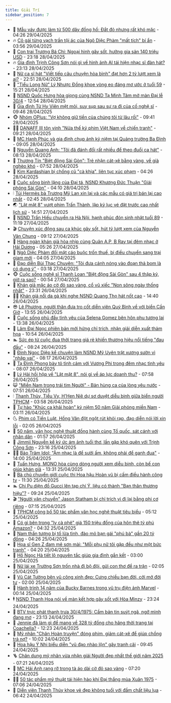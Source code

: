 ```yaml
---
title: Giải Trí
sidebar_position: 7
---
```


<!-- dantri-giai-tri:START -->
- 🤩 [Mẫu váy được làm từ 500 dây đồng hồ: Đắt đỏ nhưng rất khó mặc](https://dantri.com.vn/giai-tri/mau-vay-duoc-lam-tu-500-day-dong-ho-dat-do-nhung-rat-kho-mac-20250428142440950.htm) - 04:26 29/04/2025
- 🔥 [Cô gái từng vạch trần tội ác của Ngô Diệc Phàm &quot;mất tích&quot; bí ẩn](https://dantri.com.vn/giai-tri/co-gai-tung-vach-tran-toi-ac-cua-ngo-diec-pham-mat-tich-bi-an-20250429103917586.htm) - 03:56 29/04/2025
- 🚀 [Con trai Trương Bá Chi: Ngoại hình gây sốt, hưởng gia sản 140 triệu USD](https://dantri.com.vn/giai-tri/con-trai-truong-ba-chi-ngoai-hinh-gay-sot-huong-gia-san-140-trieu-usd-20250428100809931.htm) - 23:18 28/04/2025
- 🔥 [Gia đình Trịnh Công Sơn nói gì về hình ảnh AI tái hiện nhạc sĩ đàn hát?](https://dantri.com.vn/giai-tri/gia-dinh-trinh-cong-son-noi-gi-ve-hinh-anh-ai-tai-hien-nhac-si-dan-hat-20250428172814901.htm) - 23:13 28/04/2025
- 🌈 [Nữ ca sĩ hát &quot;Viết tiếp câu chuyện hòa bình&quot; đạt hơn 2 tỷ lượt xem là ai?](https://dantri.com.vn/giai-tri/nu-ca-si-hat-viet-tiep-cau-chuyen-hoa-binh-dat-hon-2-ty-luot-xem-la-ai-20250428233219431.htm) - 22:51 28/04/2025
- 📝 [&quot;Tiểu Long Nữ&quot; Lý Nhược Đồng khoe vòng eo đáng mơ ước ở tuổi 59](https://dantri.com.vn/giai-tri/tieu-long-nu-ly-nhuoc-dong-khoe-vong-eo-dang-mo-uoc-o-tuoi-59-20250428115052220.htm) - 15:21 28/04/2025
- 💪 [NSND Quốc Hưng hòa giọng cùng NSND Tạ Minh Tâm mở màn Đại lễ 30/4](https://dantri.com.vn/giai-tri/nsnd-quoc-hung-hoa-giong-cung-nsnd-ta-minh-tam-mo-man-dai-le-304-20250428225448677.htm) - 12:54 28/04/2025
- 🤡 [Gia đình Từ Hy Viên mệt mỏi, suy sụp sau sự ra đi của cố nghệ sĩ](https://dantri.com.vn/giai-tri/gia-dinh-tu-hy-vien-met-moi-suy-sup-sau-su-ra-di-cua-co-nghe-si-20250428120103472.htm) - 09:46 28/04/2025
- 🐵 [Nhóm OPlus: &quot;Vợ không giữ tiền của chúng tôi từ lâu rồi&quot;](https://dantri.com.vn/giai-tri/nhom-oplus-vo-khong-giu-tien-cua-chung-toi-tu-lau-roi-20250428115615615.htm) - 09:41 28/04/2025
- 🧑‍🏫 [DANAFF III tôn vinh &quot;Nửa thế kỷ phim Việt Nam về chiến tranh&quot;](https://dantri.com.vn/giai-tri/danaff-iii-ton-vinh-nua-the-ky-phim-viet-nam-ve-chien-tranh-20250428125307125.htm) - 09:21 28/04/2025
- 💂 [MC Hạnh Phúc và gia đình chụp ảnh kỷ niệm tại Quảng trường Ba Đình](https://dantri.com.vn/giai-tri/mc-hanh-phuc-va-gia-dinh-chup-anh-ky-niem-tai-quang-truong-ba-dinh-20250428145147883.htm) - 09:05 28/04/2025
- 🤠 [Nguyễn Quang Anh: &quot;Tôi đã đánh đổi rất nhiều để theo đuổi ca hát&quot;](https://dantri.com.vn/giai-tri/nguyen-quang-anh-toi-da-danh-doi-rat-nhieu-de-theo-duoi-ca-hat-20250428113946308.htm) - 08:13 28/04/2025
- 🫶 [Thương Tín &quot;Biệt động Sài Gòn&quot;: Trẻ nhận cát-xê bằng vàng, về già nghèo khó](https://dantri.com.vn/giai-tri/thuong-tin-biet-dong-sai-gon-tre-nhan-cat-xe-bang-vang-ve-gia-ngheo-kho-20250428013341959.htm) - 07:52 28/04/2025
- 🦏 [Kim Kardashian bị chồng cũ &quot;cà khịa&quot;, liên tục xúc phạm](https://dantri.com.vn/giai-tri/kim-kardashian-bi-chong-cu-ca-khia-lien-tuc-xuc-pham-20250428105511752.htm) - 04:26 28/04/2025
- 🧰 [Cuộc sống bình lặng của Đại tá, NSND Khương Đức Thuận &quot;Giải phóng Sài Gòn&quot;](https://dantri.com.vn/giai-tri/cuoc-song-binh-lang-cua-dai-ta-nsnd-khuong-duc-thuan-giai-phong-sai-gon-20250428010939443.htm) - 04:10 28/04/2025
- 🕯 [Túi Hermès bà Trương Mỹ Lan xin lại và các mẫu có giá trị bán lại cao nhất](https://dantri.com.vn/giai-tri/tui-hermes-ba-truong-my-lan-xin-lai-va-cac-mau-co-gia-tri-ban-lai-cao-nhat-20250425081304981.htm) - 02:45 28/04/2025
- 🌏 [&quot;Lật mặt 8&quot; vượt phim Trấn Thành, lập kỷ lục vé đặt trước cao nhất lịch sử](https://dantri.com.vn/giai-tri/lat-mat-8-vuot-phim-tran-thanh-lap-ky-luc-ve-dat-truoc-cao-nhat-lich-su-20250427202815320.htm) - 14:51 27/04/2025
- 🌈 [NSND Trần Hiếu chuyển ra Hà Nội, hạnh phúc đón sinh nhật tuổi 89](https://dantri.com.vn/giai-tri/nsnd-tran-hieu-chuyen-ra-ha-noi-hanh-phuc-don-sinh-nhat-tuoi-89-20250427130345572.htm) - 11:19 27/04/2025
- 🎬 [Chuyện xúc động sau ca khúc gây sốt, hút tỷ lượt xem của Nguyễn Văn Chung](https://dantri.com.vn/giai-tri/chuyen-xuc-dong-sau-ca-khuc-gay-sot-hut-ty-luot-xem-cua-nguyen-van-chung-20250427134145112.htm) - 09:12 27/04/2025
- 👀 [Hàng ngàn khán giả hòa nhịp cùng Quân A.P, B Ray tại đêm nhạc ở Hải Dương](https://dantri.com.vn/giai-tri/hang-ngan-khan-gia-hoa-nhip-cung-quan-ap-b-ray-tai-dem-nhac-o-hai-duong-20250427170920406.htm) - 05:26 27/04/2025
- 🧰 [Ngô Diệc Phàm đối mặt cáo buộc trốn thuế, bị điều chuyển sang trại giam mới](https://dantri.com.vn/giai-tri/ngo-diec-pham-doi-mat-cao-buoc-tron-thue-bi-dieu-chuyen-sang-trai-giam-moi-20250427095842026.htm) - 04:05 27/04/2025
- 🧰 [Đạo diễn Bùi Thạc Chuyên: &quot;Tôi đưa cảnh nóng vào đoạn thả bom là có dụng ý&quot;](https://dantri.com.vn/giai-tri/dao-dien-bui-thac-chuyen-toi-dua-canh-nong-vao-doan-tha-bom-la-co-dung-y-20250427070635683.htm) - 03:18 27/04/2025
- 🐵 [Cuộc sống nghệ sĩ Thanh Loan &quot;Biệt động Sài Gòn&quot; sau 4 thập kỷ, giờ ra sao?](https://dantri.com.vn/giai-tri/cuoc-song-nghe-si-thanh-loan-biet-dong-sai-gon-sau-4-thap-ky-gio-ra-sao-20250427044738529.htm) - 00:54 27/04/2025
- 🐘 [Khán giả mặc áo cờ đỏ sao vàng, cổ vũ xiếc &quot;Non sông ngày thống nhất&quot;](https://dantri.com.vn/giai-tri/khan-gia-mac-ao-co-do-sao-vang-co-vu-xiec-non-song-ngay-thong-nhat-20250426124457540.htm) - 23:31 26/04/2025
- 🧑‍💻 [Khán giả nổi da gà khi nghe NSND Quang Thọ hát nốt cao](https://dantri.com.vn/giai-tri/khan-gia-noi-da-ga-khi-nghe-nsnd-quang-tho-hat-not-cao-20250426130551987.htm) - 14:40 26/04/2025
- 😎 [Lê Phương, người thân đưa tro cốt diễn viên Quý Bình về với biển Cần Giờ](https://dantri.com.vn/giai-tri/le-phuong-nguoi-than-dua-tro-cot-dien-vien-quy-binh-ve-voi-bien-can-gio-20250426203633850.htm) - 13:55 26/04/2025
- 🧰 [Cuộc sống phủ đầy tình yêu của Selena Gomez bên hôn phu tương lai](https://dantri.com.vn/giai-tri/cuoc-song-phu-day-tinh-yeu-cua-selena-gomez-ben-hon-phu-tuong-lai-20250426112313513.htm) - 13:38 26/04/2025
- 🧰 [Lâm Đại Ngọc phiên bản mới hứng chỉ trích, nhận giải diễn xuất thảm họa](https://dantri.com.vn/giai-tri/lam-dai-ngoc-phien-ban-moi-hung-chi-trich-nhan-giai-dien-xuat-tham-hoa-20250426094640483.htm) - 10:54 26/04/2025
- 🏊 [Sức ép từ cuộc đua thời trang giá rẻ khiến thương hiệu nổi tiếng &quot;đau đầu&quot;](https://dantri.com.vn/giai-tri/suc-ep-tu-cuoc-dua-thoi-trang-gia-re-khien-thuong-hieu-noi-tieng-dau-dau-20250426114938941.htm) - 08:24 26/04/2025
- 🌋 [Đinh Ngọc Diệp kể chuyện làm NSND Mỹ Uyên trật xương sườn vì &quot;nhập vai&quot;](https://dantri.com.vn/giai-tri/dinh-ngoc-diep-ke-chuyen-lam-nsnd-my-uyen-trat-xuong-suon-vi-nhap-vai-20250426110850463.htm) - 08:17 26/04/2025
- 🔭 [Tạ Đình Phong bày tỏ tình cảm với Vương Phi trong đêm nhạc tình yêu](https://dantri.com.vn/giai-tri/ta-dinh-phong-bay-to-tinh-cam-voi-vuong-phi-trong-dem-nhac-tinh-yeu-20250426103410999.htm) - 08:07 26/04/2025
- 📝 [Lý Hải hồi hộp về &quot;Lật mặt 8&quot;, nói gì về áp lực doanh thu?](https://dantri.com.vn/giai-tri/ly-hai-hoi-hop-ve-lat-mat-8-noi-gi-ve-ap-luc-doanh-thu-20250426102324370.htm) - 07:58 26/04/2025
- 😺 [&quot;Miền Nam trong trái tim Người&quot; - Bản hùng ca của lòng yêu nước](https://dantri.com.vn/giai-tri/mien-nam-trong-trai-tim-nguoi-ban-hung-ca-cua-long-yeu-nuoc-20250426070939379.htm) - 07:51 26/04/2025
- 🕯 [Thanh Thủy, Tiểu Vy, H&#39;Hen Niê dự sơ duyệt diễu binh giữa biển người TPHCM](https://dantri.com.vn/giai-tri/thanh-thuy-tieu-vy-hhen-nie-du-so-duyet-dieu-binh-giua-bien-nguoi-tphcm-20250426092700725.htm) - 03:58 26/04/2025
- 🦄 [Tự hào &quot;Khúc ca khải hoàn&quot; kỷ niệm 50 năm Giải phóng miền Nam](https://dantri.com.vn/giai-tri/tu-hao-khuc-ca-khai-hoan-ky-niem-50-nam-giai-phong-mien-nam-20250426091840156.htm) - 03:11 26/04/2025
- 🌜 [Phim có Tiến Luật, Hồng Vân đột ngột rút khỏi rạp, đạo diễn nói lời xin lỗi](https://dantri.com.vn/giai-tri/phim-co-tien-luat-hong-van-dot-ngot-rut-khoi-rap-dao-dien-noi-loi-xin-loi-20250426082713254.htm) - 02:05 26/04/2025
- 👹 [50 năm, văn học nghệ thuật đồng hành cùng Tổ quốc, sát cánh với nhân dân](https://dantri.com.vn/giai-tri/50-nam-van-hoc-nghe-thuat-dong-hanh-cung-to-quoc-sat-canh-voi-nhan-dan-20250426032354727.htm) - 01:57 26/04/2025
- 🚀 [Jimmii Nguyễn kể ký ức ám ảnh tuổi thơ, lần gặp khó quên với Trịnh Công Sơn](https://dantri.com.vn/giai-tri/jimmii-nguyen-ke-ky-uc-am-anh-tuoi-tho-lan-gap-kho-quen-voi-trinh-cong-son-20250426012758730.htm) - 23:16 25/04/2025
- 🧑‍💻 [Bảo Trâm Idol: &quot;Âm nhạc là để sưởi ấm, không phải để ganh đua&quot;](https://dantri.com.vn/giai-tri/bao-tram-idol-am-nhac-la-de-suoi-am-khong-phai-de-ganh-dua-20250426091923685.htm) - 14:00 25/04/2025
- 🦩 [Tuấn Hưng, MONO hòa cùng dòng người xem diễu binh, còn bế con giúp khán giả](https://dantri.com.vn/giai-tri/tuan-hung-mono-hoa-cung-dong-nguoi-xem-dieu-binh-con-be-con-giup-khan-gia-20250425202129371.htm) - 13:31 25/04/2025
- 💫 [Bà chủ chuyển giới cuộc thi Hoa hậu Hoàn vũ bị cấm điều hành công ty](https://dantri.com.vn/giai-tri/ba-chu-chuyen-gioi-cuoc-thi-hoa-hau-hoan-vu-bi-cam-dieu-hanh-cong-ty-20250425103942184.htm) - 11:30 25/04/2025
- 🏊 [Chi Pu diện đồ Gucci lên tạp chí Ý, liệu có thành &quot;Bạn thân thương hiệu&quot;?](https://dantri.com.vn/giai-tri/chi-pu-dien-do-gucci-len-tap-chi-y-lieu-co-thanh-ban-than-thuong-hieu-20250424174435416.htm) - 09:24 25/04/2025
- 🎬 [&quot;Người vận chuyển&quot; Jason Statham bị chỉ trích vì đi lại bằng phi cơ riêng](https://dantri.com.vn/giai-tri/nguoi-van-chuyen-jason-statham-bi-chi-trich-vi-di-lai-bang-phi-co-rieng-20250425113142612.htm) - 07:15 25/04/2025
- 💃 [TPHCM công bố 50 tác phẩm văn học nghệ thuật tiêu biểu](https://dantri.com.vn/giai-tri/tphcm-cong-bo-50-tac-pham-van-hoc-nghe-thuat-tieu-bieu-20250425103808159.htm) - 05:12 25/04/2025
- 🌊 [Có gì bên trong &quot;ly cà phê&quot; giá 150 triệu đồng của hôn thê tỷ phú Amazon?](https://dantri.com.vn/giai-tri/co-gi-ben-trong-ly-ca-phe-gia-150-trieu-dong-cua-hon-the-ty-phu-amazon-20250423175042627.htm) - 04:32 25/04/2025
- 🧰 [Nam thần tượng bị tố lừa tình, đào mỏ bạn gái &quot;phú bà&quot; gần 20 tỷ đồng](https://dantri.com.vn/giai-tri/nam-than-tuong-bi-to-lua-tinh-dao-mo-ban-gai-phu-ba-gan-20-ty-dong-20250425094813975.htm) - 04:26 25/04/2025
- 🦣 [Họa sĩ Gen Z đam mê sơn mài: &quot;Mỗi phụ nữ tôi gặp đều như một bức tranh&quot;](https://dantri.com.vn/giai-tri/hoa-si-gen-z-dam-me-son-mai-moi-phu-nu-toi-gap-deu-nhu-mot-buc-tranh-20250425092938435.htm) - 04:20 25/04/2025
- 🥷 [Hồ Ngọc Hà tiết lộ nguyên tắc giúp gia đình gắn kết](https://dantri.com.vn/giai-tri/ho-ngoc-ha-tiet-lo-nguyen-tac-giup-gia-dinh-gan-ket-20250425144341102.htm) - 03:00 25/04/2025
- 🦏 [Nữ lái xe Trường Sơn trốn nhà đi bộ đội, gửi con thơ để ra trận](https://dantri.com.vn/giai-tri/nu-lai-xe-truong-son-tron-nha-di-bo-doi-gui-con-tho-de-ra-tran-20250424192914118.htm) - 02:05 25/04/2025
- 🫶 [Vũ Cát Tường bên vũ công xinh đẹp: Cưng chiều bạn đời, cởi mở đời tư](https://dantri.com.vn/giai-tri/vu-cat-tuong-ben-vu-cong-xinh-dep-cung-chieu-ban-doi-coi-mo-doi-tu-20250425002002971.htm) - 02:00 25/04/2025
- 💼 [Hành trình 14 năm của Bucky Barnes trong vũ trụ điện ảnh Marvel](https://dantri.com.vn/giai-tri/hanh-trinh-14-nam-cua-bucky-barnes-trong-vu-tru-dien-anh-marvel-20250424214748051.htm) - 00:14 25/04/2025
- 🕴 [NSND Thanh Hoa nói về màn kết hợp gây sốt với Hòa Minzy](https://dantri.com.vn/giai-tri/nsnd-thanh-hoa-noi-ve-man-ket-hop-gay-sot-voi-hoa-minzy-20250424205759667.htm) - 23:24 24/04/2025
- 🐲 [BTV trực phát thanh trưa 30/4/1975: Cầm bản tin suýt ngã, ngỡ mình đang mơ](https://dantri.com.vn/giai-tri/btv-truc-phat-thanh-trua-3041975-cam-ban-tin-suyt-nga-ngo-minh-dang-mo-20250424015602942.htm) - 23:13 24/04/2025
- 🐘 [Jennie đã làm gì để mang về 328 tỷ đồng cho hãng thời trang tại Coachella?](https://dantri.com.vn/giai-tri/jennie-da-lam-gi-de-mang-ve-328-ty-dong-cho-hang-thoi-trang-tai-coachella-20250424172514966.htm) - 12:23 24/04/2025
- 🤭 [Mỹ nhân &quot;Chân Hoàn truyện&quot; đóng phim, giảm cát-xê để giúp chồng trả nợ?](https://dantri.com.vn/giai-tri/my-nhan-chan-hoan-truyen-dong-phim-giam-cat-xe-de-giup-chong-tra-no-20250424140311402.htm) - 10:02 24/04/2025
- 💯 [Hoa hậu Ý Nhi biểu diễn &quot;vũ đạo nhào lộn&quot; gây tranh cãi](https://dantri.com.vn/giai-tri/hoa-hau-y-nhi-bieu-dien-vu-dao-nhao-lon-gay-tranh-cai-20250424162648432.htm) - 09:45 24/04/2025
- 🪜 [Chân dung mỹ nhân vừa nhận giải Người đẹp nhất thế giới năm 2025](https://dantri.com.vn/giai-tri/chan-dung-my-nhan-vua-nhan-giai-nguoi-dep-nhat-the-gioi-nam-2025-20250423144300633.htm) - 07:21 24/04/2025
- 👹 [MC Hải Anh rạng rỡ trong tà áo dài cờ đỏ sao vàng](https://dantri.com.vn/giai-tri/mc-hai-anh-rang-ro-trong-ta-ao-dai-co-do-sao-vang-20250424150959954.htm) - 07:20 24/04/2025
- 🧑‍🏫 [50 tác phẩm mỹ thuật tái hiện hào khí Đại thắng mùa Xuân 1975](https://dantri.com.vn/giai-tri/50-tac-pham-my-thuat-tai-hien-hao-khi-dai-thang-mua-xuan-1975-20250424022328234.htm) - 07:06 24/04/2025
- 🐘 [Diễn viên Thanh Thúy khoe vẻ đẹp không tuổi với đầm chất liệu lụa](https://dantri.com.vn/giai-tri/dien-vien-thanh-thuy-khoe-ve-dep-khong-tuoi-voi-dam-chat-lieu-lua-20250424130148061.htm) - 06:42 24/04/2025<!-- dantri-giai-tri:END -->
